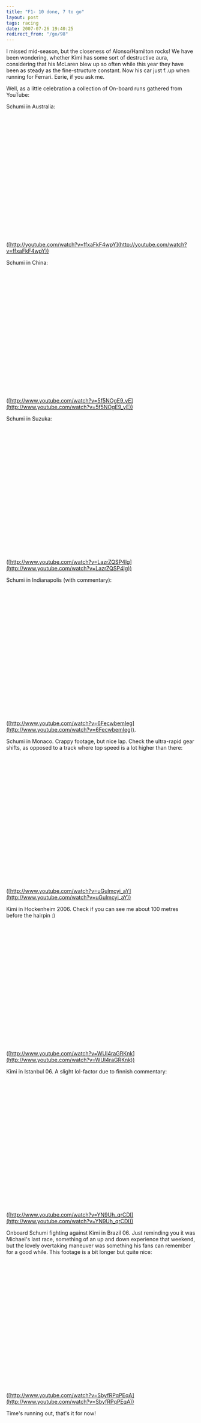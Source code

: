 ```yaml
---
title: "F1- 10 done, 7 to go"
layout: post
tags: racing
date: 2007-07-26 19:40:25
redirect_from: "/go/98"
---
```


I missed mid-season, but the closeness of Alonso/Hamilton rocks! We have been wondering, whether Kimi has some sort of destructive aura, considering that his McLaren blew up so often while this year they have been as steady as the fine-structure constant. Now his car just f..up when running for Ferrari. Eerie, if you ask me. 

Well, as a little celebration a collection of On-board runs gathered from YouTube:

Schumi in Australia:
<object width="425" height="350"><param name="movie" value="http://www.youtube.com/v/ffxaFkF4wpY"></param><param name="wmode" value="transparent"></param><embed src="http://www.youtube.com/v/ffxaFkF4wpY" type="application/x-shockwave-flash" wmode="transparent" width="425" height="350"></embed></object>
([http://youtube.com/watch?v=ffxaFkF4wpY](http://youtube.com/watch?v=ffxaFkF4wpY))

Schumi in China:
<object width="425" height="350"><param name="movie" value="http://www.youtube.com/v/5f5NOgE9_yE"></param><param name="wmode" value="transparent"></param><embed src="http://www.youtube.com/v/5f5NOgE9_yE" type="application/x-shockwave-flash" wmode="transparent" width="425" height="350"></embed></object>
([http://www.youtube.com/watch?v=5f5NOgE9_yE](http://www.youtube.com/watch?v=5f5NOgE9_yE))
<p>Schumi in Suzuka:

<object width="425" height="350"><param name="movie" value="http://www.youtube.com/v/LazrZQSP4lg"></param><param name="wmode" value="transparent"></param><embed src="http://www.youtube.com/v/LazrZQSP4lg" type="application/x-shockwave-flash" wmode="transparent" width="425" height="350"></embed></object>
([http://www.youtube.com/watch?v=LazrZQSP4lg](http://www.youtube.com/watch?v=LazrZQSP4lg))

Schumi in Indianapolis (with commentary):

<object width="425" height="350"><param name="movie" value="http://www.youtube.com/v/6FecwbemIeg"></param><param name="wmode" value="transparent"></param><embed src="http://www.youtube.com/v/6FecwbemIeg" type="application/x-shockwave-flash" wmode="transparent" width="425" height="350"></embed></object>
([http://www.youtube.com/watch?v=6FecwbemIeg](http://www.youtube.com/watch?v=6FecwbemIeg)).

Schumi in Monaco. Crappy footage, but nice lap. Check the ultra-rapid gear shifts, as opposed to a track where top speed is a lot higher than there:

<object width="425" height="350"><param name="movie" value="http://www.youtube.com/v/uGulmcyi_aY"></param><param name="wmode" value="transparent"></param><embed src="http://www.youtube.com/v/uGulmcyi_aY" type="application/x-shockwave-flash" wmode="transparent" width="425" height="350"></embed></object>
([http://www.youtube.com/watch?v=uGulmcyi_aY](http://www.youtube.com/watch?v=uGulmcyi_aY))

Kimi in Hockenheim 2006. Check if you can see me about 100 metres before the hairpin :)
<object width="425" height="350"><param name="movie" value="http://www.youtube.com/v/WUI4raGRKnk"></param><param name="wmode" value="transparent"></param><embed src="http://www.youtube.com/v/WUI4raGRKnk" type="application/x-shockwave-flash" wmode="transparent" width="425" height="350"></embed></object>
([http://www.youtube.com/watch?v=WUI4raGRKnk](http://www.youtube.com/watch?v=WUI4raGRKnk))

Kimi in Istanbul 06. A slight lol-factor due to finnish commentary:

<object width="425" height="350"><param name="movie" value="http://www.youtube.com/v/YN9Uh_qrCDI"></param><param name="wmode" value="transparent"></param><embed src="http://www.youtube.com/v/YN9Uh_qrCDI" type="application/x-shockwave-flash" wmode="transparent" width="425" height="350"></embed></object>
([http://www.youtube.com/watch?v=YN9Uh_qrCDI](http://www.youtube.com/watch?v=YN9Uh_qrCDI))

Onboard Schumi fighting against Kimi in Brazil 06. Just reminding you it was Michael's last race, something of an up and down experience that weekend, but the lovely overtaking maneuver was something his fans can remember for a good while. This footage is a bit longer but quite nice:

<object width="425" height="350"><param name="movie" value="http://www.youtube.com/v/SbyfRPqPEqA"></param><param name="wmode" value="transparent"></param><embed src="http://www.youtube.com/v/SbyfRPqPEqA" type="application/x-shockwave-flash" wmode="transparent" width="425" height="350"></embed></object>
([http://www.youtube.com/watch?v=SbyfRPqPEqA](http://www.youtube.com/watch?v=SbyfRPqPEqA))

Time's running out, that's it for now!